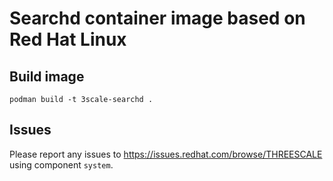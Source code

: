# Searchd container image based on Red Hat Linux

## Build image

```
podman build -t 3scale-searchd .
```

## Issues

Please report any issues to https://issues.redhat.com/browse/THREESCALE using component `system`.
